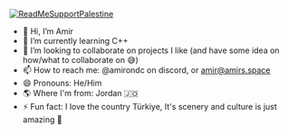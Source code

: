 [![ReadMeSupportPalestine](https://raw.githubusercontent.com/Safouene1/support-palestine-banner/master/banner-support.svg)](https://github.com/amirisgithub/amirisgithub/blob/main/Support.md)
- 👋 Hi, I’m Amir
- 🌱 I’m currently learning C++
- 💞️ I’m looking to collaborate on projects I like (and have some idea on how/what to collaborate on 😅)
- 📫 How to reach me: @amirondc on discord, or amir@amirs.space
- 😄 Pronouns: He/Him
- 🌎 Where I'm from: Jordan 🇯🇴
- ⚡ Fun fact: I love the country Türkiye, It's scenery and culture is just amazing 🤩
